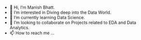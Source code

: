 - 👋 Hi, I’m Manish Bhatt.
- 👀 I’m interested in Diving deep into the Data World.
- 🌱 I’m currently learning Data Science.
- 💞️ I’m looking to collaborate on Projects related to EDA and Data Analytics.
- 📫 How to reach me ...

<!---
bhatt-manu07/bhatt-manu07 is a ✨ special ✨ repository because its `README.md` (this file) appears on your GitHub profile.
You can click the Preview link to take a look at your changes.
--->
